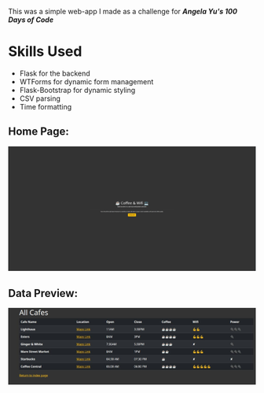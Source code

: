 This was a simple web-app I made as a challenge for ***Angela Yu's 100 Days of Code***

# Skills Used
- Flask for the backend
- WTForms for dynamic form management
- Flask-Bootstrap for dynamic styling
- CSV parsing
- Time formatting

## Home Page:
![image_alt](https://github.com/ManlyCreator/Coffee-and-WiFi-Finder/blob/main/images/home.jpg?raw=true)

## Data Preview:
![image_alt](https://github.com/ManlyCreator/Coffee-and-WiFi-Finder/blob/main/images/tables.jpg?raw=true)